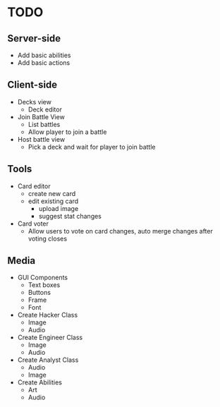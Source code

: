 TODO
=======

Server-side
-----------
- Add basic abilities
- Add basic actions

Client-side
-----------
- Decks view
	- Deck editor
- Join Battle View
	- List battles
	- Allow player to join a battle
- Host battle view
	- Pick a deck and wait for player to join battle

Tools
-----------
- Card editor
	- create new card
	- edit existing card
		- upload image
		- suggest stat changes
- Card voter
	- Allow users to vote on card changes, auto merge changes after voting closes

Media
-----------
- GUI Components
	- Text boxes
	- Buttons
	- Frame
	- Font
- Create Hacker Class
	- Image
	- Audio
- Create Engineer Class
	- Image
	- Audio
- Create Analyst Class
	- Audio
	- Image
- Create Abilities
	- Art
	- Audio
